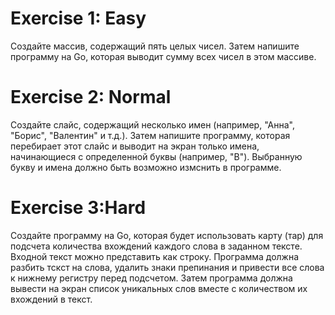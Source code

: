 # Exercise 1: Easy
 Создайте массив, содержащий пять целых чисел. Затем напишите программу на Go, которая выводит сумму всех чисел в этом массиве.

 # Exercise 2: Normal
Создайте слайс, содержащий несколько имен (например, "Анна",
"Борис", "Валентин" и т.д.). Затем напишите программу, которая перебирает этот слайс и выводит на экран только имена, начинающиеся с определенной буквы (например, "В"). Выбранную букву и имена должно быть возможно измснить в программе.

 # Exercise 3:Hard
Создайте программу на Go, которая будет использовать карту (тар) для подсчета количества вхождений каждого слова в заданном тексте.
Входной текст можно представить как строку. Программа должна разбить тскст на слова, удалить знаки препинания и привести все слова к нижнему регистру перед подсчетом. Затем программа должна вывести на экран список уникальных слов вместе с количеством их вхождений в текст.